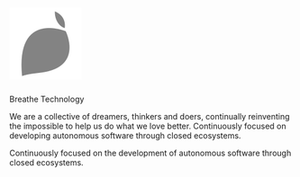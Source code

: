 # ![alt text](docs/logo.svg)

Breathe Technology

We are a collective of dreamers, thinkers and doers, continually reinventing the impossible to help us do what we love better. Continuously focused on developing autonomous software through closed ecosystems.

Continuously focused on the development of autonomous software through closed ecosystems.